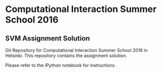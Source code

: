 # Computational Interaction Summer School 2016
## SVM Assignment Solution 

Git Repository for Computational Interaction Summer School 2016 in Helsinki. 
This repository contains the assignment solution.

Please refer to the IPython notebook for instructions.
